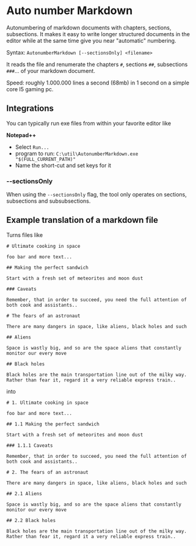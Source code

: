 # Auto number Markdown
Autonumbering of markdown documents with chapters, sections, subsections. It makes it easy to write longer structured documents in the editor while at the same time give you near "automatic" numbering.

Syntax: `AutonumberMarkdown [--sectionsOnly] <filename>`

It reads the file and renumerate the chapters `#`, sections `##`, subsections `###`... of your markdown document.

Speed: roughly 1.000.000 lines a second (68mb) in 1 second on a simple core I5 gaming pc.


## Integrations

You can typically run exe files from within your favorite editor like

 **Notepad++**
  * Select `Run...`
  * program to run: `C:\util\AutonumberMarkdown.exe "$(FULL_CURRENT_PATH)"`
  * Name the short-cut and set keys for it
  

### --sectionsOnly
When using the `--sectionsOnly` flag, the tool only operates on sections, subsections and subsubsections.

  
## Example translation of a markdown file

Turns files like

```
# Ultimate cooking in space

foo bar and more text...

## Making the perfect sandwich

Start with a fresh set of meteorites and moon dust

### Caveats

Remember, that in order to succeed, you need the full attention of both cook and assistants..

# The fears of an astronaut

There are many dangers in space, like aliens, black holes and such

## Aliens

Space is wastly big, and so are the space aliens that constantly monitor our every move

## Black holes

Black holes are the main transportation line out of the milky way. Rather than fear it, regard it a very reliable express train..
```

into

```
# 1. Ultimate cooking in space

foo bar and more text...

## 1.1 Making the perfect sandwich

Start with a fresh set of meteorites and moon dust

### 1.1.1 Caveats

Remember, that in order to succeed, you need the full attention of both cook and assistants..

# 2. The fears of an astronaut

There are many dangers in space, like aliens, black holes and such

## 2.1 Aliens

Space is wastly big, and so are the space aliens that constantly monitor our every move

## 2.2 Black holes

Black holes are the main transportation line out of the milky way. Rather than fear it, regard it a very reliable express train..
```


